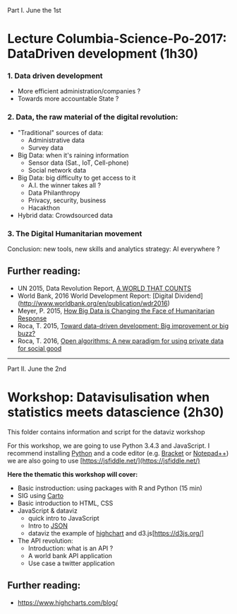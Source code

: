 Part I. June the 1st

# Lecture Columbia-Science-Po-2017: DataDriven development (1h30)

### 1. Data driven development
- 	More efficient administration/companies ?
-   Towards more accountable State ?

### 2. Data, the raw material of the digital revolution:
- "Traditional" sources of data:
    - Administrative data
    - Survey data
- Big Data: when it's raining information
    - Sensor data (Sat., IoT, Cell-phone)
    - Social network data
 - Big Data: big difficulty to get access to it
    - A.I. the winner takes all ?
    - Data Philanthropy
    - Privacy, security, business
    - Hacakthon
- Hybrid data: Crowdsourced data
 
### 3. The Digital Humanitarian movement

Conclusion: new tools, new skills and analytics strategy: AI everywhere ?

## Further reading: 
- UN 2015, Data Revolution Report, [A WORLD THAT COUNTS](http://www.undatarevolution.org/report/)
- World Bank, 2016 World Development Report: [Digital Dividend] (http://www.worldbank.org/en/publication/wdr2016)
- Meyer, P. 2015, [How Big Data is Changing the Face of Humanitarian Response](http://www.digital-humanitarians.com/)
- Roca, T. 2015, [Toward data-driven development: Big improvement or big buzz?](https://www.devex.com/news/toward-data-driven-development-big-improvement-or-big-buzz-86192)
- Roca, T. 2016, [Open algorithms: A new paradigm for using private data for social good](https://www.devex.com/news/open-algorithms-a-new-paradigm-for-using-private-data-for-social-good-88434)
--- 

Part II. June the 2nd

# Workshop: Datavisulisation when statistics meets datascience (2h30)
This folder contains information and script for the dataviz workshop

For this workshop, we are going to use Python 3.4.3 and JavaScript.
I recommend installing [Python](https://www.python.org/downloads/release/python-343) and a code editor (e.g. [Bracket](http://brackets.io/) or [Notepad++](https://notepad-plus-plus.org/fr/)) we are also going to use [https://jsfiddle.net/](https://jsfiddle.net/)

**Here the thematic this workshop will cover:**
-	Basic instroduction: using packages with R and Python (15 min) 
-	SIG using [Carto](https://carto.com/)
-	Basic introduction to HTML, CSS
-	JavaScript & dataviz
    + quick intro to JavaScript
    + Intro to [JSON](https://en.wikipedia.org/wiki/JSON)
    + dataviz the example of [highchart](https://www.highcharts.com/) and d3.js[https://d3js.org/]
-	The API revolution:
    + Introduction: what is an API ?
    + A world bank API application
    + Use case a twitter application

## Further reading:
- https://www.highcharts.com/blog/
